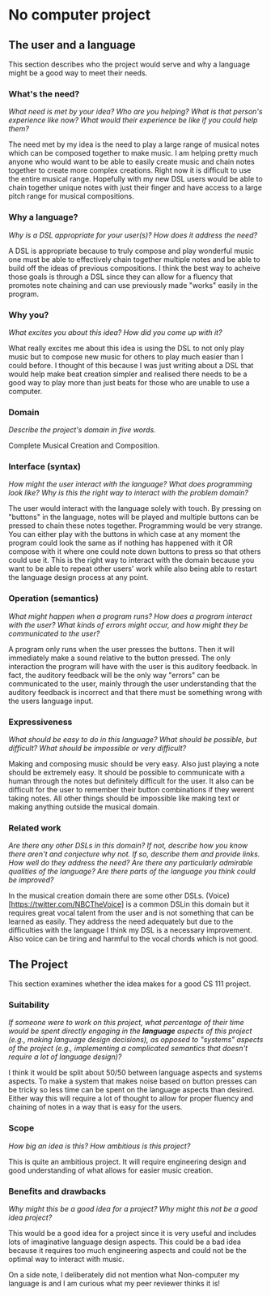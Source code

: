 # No computer project


## The user and a language
This section describes who the project would serve and why a language might be a
good way to meet their needs.


### What's the need?
_What need is met by your idea? Who are you helping? What is that person's
experience like now? What would their experience be like if you could help 
them?_

The need met by my idea is the need to play a large range of musical notes which
can be composed together to make music. I am helping pretty much anyone who would
want to be able to easily create music and chain notes together to create more complex
creations. Right now it is difficult to use the entire musical range. Hopefully with
my new DSL users would be able to chain together unique notes with just their finger
and have access to a large pitch range for musical compositions.

### Why a language?
_Why is a DSL appropriate for your user(s)? How does it address the need?_

A DSL is appropriate because to truly compose and play wonderful music one must be
able to effectively chain together multiple notes and be able to build off the ideas
of previous compositions. I think the best way to acheive those goals is through a DSL
since they can allow for a fluency that promotes note chaining and can use previously
made "works" easily in the program.

### Why you?
_What excites you about this idea? How did you come up with it?_

What really excites me about this idea is using the DSL to not only play music but to
compose new music for others to play much easier than I could before.
I thought of this because I was just writing about a DSL that would help make beat
creation simpler and realised there needs to be a good way to play more than just
beats for those who are unable to use a computer. 

### Domain
_Describe the project's domain in five words._

Complete Musical Creation and Composition. 

### Interface (syntax)
_How might the user interact with the language? What does programming look 
like? Why is this the right way to interact with the problem domain?_ 

The user would interact with the language solely with touch. By pressing on
"buttons" in the language, notes will be played and multiple buttons can be pressed
to chain these notes together. Programming would be very strange. You can either
play with the buttons in which case at any moment the program could look the same
as if nothing has happened with it OR compose with it where one could note down
buttons to press so that others could use it. This is the right way to interact
with the domain because you want to be able to repeat other users' work while also
being able to restart the language design process at any point. 

### Operation (semantics)
_What might happen when a program runs? How does a program interact with the
user? What kinds of errors might occur, and how might they be communicated to
the user?_

A program only runs when the user presses the buttons. Then it will immediately make a
sound relative to the button pressed. The only interaction the program will have
with the user is this auditory feedback. In fact, the auditory feedback will be
the only way "errors" can be communicated to the user, mainly through the user
understanding that the auditory feedback is incorrect and that there must be something
wrong with the users language input. 

### Expressiveness
_What should be easy to do in this language? What should be possible, but
difficult? What should be impossible or very difficult?_

Making and composing music should be very easy. Also just playing a note should be
extremely easy. It should be possible to communicate with a human through the notes
but definitely difficult for the user. It also can be difficult for the user to
remember their button combinations if they werent taking notes. All other things should
be impossible like making text or making anything outside the musical domain. 

### Related work
_Are there any other DSLs in this domain? If not, describe how you know there
aren't and conjecture why not. If so, describe them and provide links. How well 
do they address the need? Are there any particularly admirable qualities of the
language? Are there parts of the language you think could be improved?_

In the musical creation domain there are some other DSLs. (Voice)[https://twitter.com/NBCTheVoice] is a common DSLin this domain but it requires great vocal talent from the user and is not something that can
be learned as easily. They address the need adequately but due to the difficulties
with the language I think my DSL is a necessary improvement. Also voice can be tiring and harmful
to the vocal chords which is not good.

## The Project
This section examines whether the idea makes for a good CS 111 project.


### Suitability
_If someone were to work on this project, what percentage of their time would be
spent directly engaging in the **language** aspects of this project (e.g.,
making language design decisions), as opposed to "systems" aspects of the
project (e.g., implementing a complicated semantics that doesn't require a lot
of language design)?_

I think it would be split about 50/50 between language aspects and systems aspects. To make
a system that makes noise based on button presses can be tricky so less time can be spent
on the language aspects than desired. Either way this will require a lot of thought to
allow for proper fluency and chaining of notes in a way that is easy for the users.

### Scope
_How big an idea is this? How ambitious is this project?_

This is quite an ambitious project. It will require engineering design and good understanding
of what allows for easier music creation. 

### Benefits and drawbacks
_Why might this be a good idea for a project? Why might this not be a good idea 
project?_

This would be a good idea for a project since it is very useful and includes lots of imaginative
language design aspects. This could be a bad idea because it requires too much engineering aspects
and could not be the optimal way to interact with music. 

On a side note, I deliberately did not mention what Non-computer my language is and I
am curious what my peer reviewer thinks it is!
